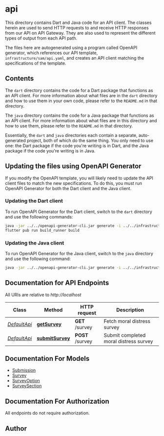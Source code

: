 # api

This directory contains Dart and Java code for an API client. The classes herein are used to send HTTP requests to and receive HTTP responses from our API on API Gateway. They are also used to represent the different types of output from each API path.

The files here are autogenerated using a program called OpenAPI generator, which references our API template, `infrastructure/sam/api.yaml`, and creates an API client matching the specifications of the template.

## Contents

The `dart` directory contains the code for a Dart package that functions as an API client. For more information about what files are in the `dart` directory and how to use them in your own code, please refer to the `README.md` in that directory.

The `java` directory contains the code for a Java package that functions as an API client. For more information about what files are in this directory and how to use them, please refer to the `README.md` in that directory.

Essentially, the `dart` and `java` directories each contain a separate, auto-generated project, both of which do the same thing. You only need to use one: the Dart package if the code you're writing is in Dart, and the Java package if the code you're writing is in Java.

## Updating the files using OpenAPI Generator

If you modify the OpenAPI template, you will likely need to update the API client files to match the new specifications. To do this, you must run OpenAPI Generator for both the Dart client and the Java client.

### Updating the Dart client

To run OpenAPI Generator for the Dart client, switch to the `dart` directory and use the following commands:

```bash
java -jar ../../openapi-generator-cli.jar generate -i ../../infrastructure/sam/api.yaml --generate-alias-as-model --additional-properties pubName=moralpainapi -g dart-dio
flutter pub run build_runner build
```

### Updating the Java client

To run OpenAPI Generator for the Java client, switch to the `java` directory and use the following command:

```bash
java -jar ../../openapi-generator-cli.jar generate -i ../../infrastructure/sam/api.yaml --generate-alias-as-model --additional-properties pubName=moralpainapi -g java
```

## Documentation for API Endpoints

All URIs are relative to *http://localhost*

Class | Method | HTTP request | Description
------------ | ------------- | ------------- | -------------
[*DefaultApi*](doc/DefaultApi.md) | [**getSurvey**](doc/DefaultApi.md#getsurvey) | **GET** /survey | Fetch moral distress survey
[*DefaultApi*](doc/DefaultApi.md) | [**submitSurvey**](doc/DefaultApi.md#submitsurvey) | **POST** /survey | Submit completed moral distress survey


## Documentation For Models

 - [Submission](doc/Submission.md)
 - [Survey](doc/Survey.md)
 - [SurveyOption](doc/SurveyOption.md)
 - [SurveySection](doc/SurveySection.md)

## Documentation For Authorization

 All endpoints do not require authorization.
## Author
